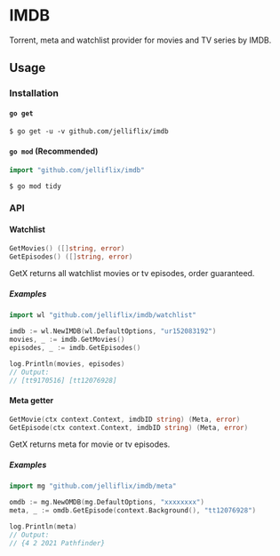 IMDB
====

Torrent, meta and watchlist provider for movies and TV series by IMDB.

## Usage

### Installation

#### `go get`

```shell
$ go get -u -v github.com/jelliflix/imdb
```

#### `go mod` (Recommended)

```go
import "github.com/jelliflix/imdb"
```

```shell
$ go mod tidy
```


### API

#### Watchlist

```go
GetMovies() ([]string, error)
GetEpisodes() ([]string, error)
```

GetX returns all watchlist movies or tv episodes, order guaranteed.

##### Examples

```go
import wl "github.com/jelliflix/imdb/watchlist"

imdb := wl.NewIMDB(wl.DefaultOptions, "ur152083192")
movies, _ := imdb.GetMovies()
episodes, _ := imdb.GetEpisodes()

log.Println(movies, episodes)
// Output:
// [tt9170516] [tt12076928]
```

#### Meta getter

```go
GetMovie(ctx context.Context, imdbID string) (Meta, error)
GetEpisode(ctx context.Context, imdbID string) (Meta, error)
```

GetX returns meta for movie or tv episodes.

##### Examples

```go
import mg "github.com/jelliflix/imdb/meta"

omdb := mg.NewOMDB(mg.DefaultOptions, "xxxxxxxx")
meta, _ := omdb.GetEpisode(context.Background(), "tt12076928")

log.Println(meta)
// Output:
// {4 2 2021 Pathfinder}
```


